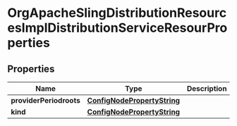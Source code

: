 
# OrgApacheSlingDistributionResourcesImplDistributionServiceResourProperties

## Properties
Name | Type | Description | Notes
------------ | ------------- | ------------- | -------------
**providerPeriodroots** | [**ConfigNodePropertyString**](ConfigNodePropertyString.md) |  |  [optional]
**kind** | [**ConfigNodePropertyString**](ConfigNodePropertyString.md) |  |  [optional]



